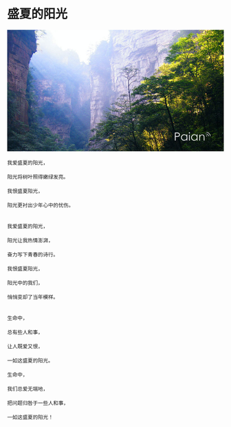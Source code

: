 # 盛夏的阳光

![阳光](images/yangguang.jpg)

```
我爱盛夏的阳光，

阳光将树叶照得嫩绿发亮。

我恨盛夏阳光，

阳光更衬出少年心中的忧伤。


我爱盛夏的阳光，

阳光让我热情澎湃，

奋力写下青春的诗行。

我恨盛夏阳光，

阳光中的我们，

悄悄变却了当年模样。


生命中，

总有些人和事，

让人既爱又恨，

一如这盛夏的阳光。

生命中，

我们总爱无端地，

把问题归咎于一些人和事，

一如这盛夏的阳光！
```